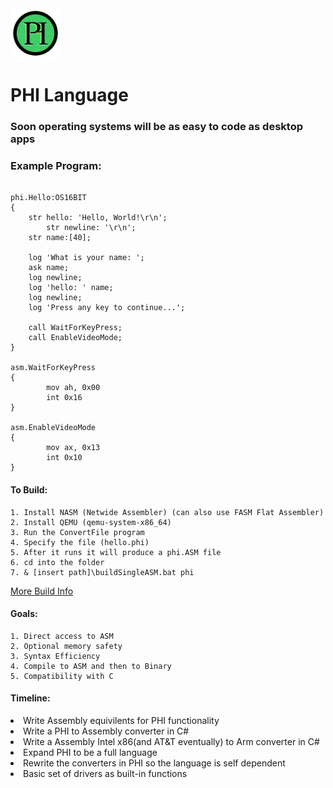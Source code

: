 <img src="/resources/phialt.png" width="80">
<h1>PHI Language</h1>
<h3>Soon operating systems will be as easy to code as desktop apps</h3>

<h3>Example Program:</h3>

```phi

phi.Hello:OS16BIT
{
	str hello: 'Hello, World!\r\n';
    	str newline: '\r\n';
	str name:[40];
	
	log 'What is your name: ';
	ask name;
	log newline;
	log 'hello: ' name;
	log newline;
	log 'Press any key to continue...';
	
	call WaitForKeyPress;
	call EnableVideoMode;
}

asm.WaitForKeyPress
{
    	mov ah, 0x00
    	int 0x16
}

asm.EnableVideoMode
{
    	mov ax, 0x13
    	int 0x10
}
```
<h4>To Build:</h4>

    1. Install NASM (Netwide Assembler) (can also use FASM Flat Assembler)
    2. Install QEMU (qemu-system-x86_64)
    3. Run the ConvertFile program
    4. Specify the file (hello.phi)
    5. After it runs it will produce a phi.ASM file
    6. cd into the folder
    7. & [insert path]\buildSingleASM.bat phi

[More Build Info](./Compiler/x86ASM/buildSingleASM.bat)

<h4>Goals:</h4>
    
    1. Direct access to ASM
    2. Optional memory safety 
    3. Syntax Efficiency 
    4. Compile to ASM and then to Binary
    5. Compatibility with C

<h4>Timeline:</h4>
<li>Write Assembly equivilents for PHI functionality</li>
<li>Write a PHI to Assembly converter in C#</li>
<li>Write a Assembly Intel x86(and AT&T eventually) to Arm converter in C#</li>
<li>Expand PHI to be a full language</li>
<li>Rewrite the converters in PHI so the language is self dependent</li>
<li>Basic set of drivers as built-in functions</li>
